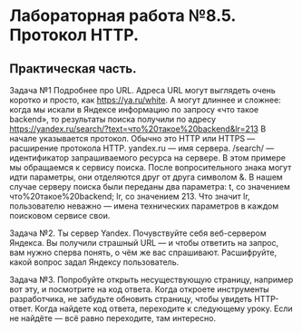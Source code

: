 # Лабораторная работа №8.5. Протокол HTTP.

## Практическая часть.

Задача №1 Подробнее про URL. Адреса URL могут выглядеть очень коротко и просто, как https://ya.ru/white. А могут длиннее и сложнее: когда мы искали в Яндексе информацию по запросу «что такое backend», то результаты поиска получили по адресу
https://yandex.ru/search/?text=что%20такое%20backend&lr=213 В начале указывается протокол. Обычно это HTTP или HTTPS — расширение протокола HTTP. yandex.ru — имя сервера. /search/ — идентификатор запрашиваемого ресурса на сервере. В этом примере мы обращаемся к сервису поиска. После вопросительного знака могут идти параметры, они отделяются друг от друга символом &. В нашем случае серверу поиска были переданы два параметра: t, со значением что%20такое%20backend; lr, со значением 213. Что значит lr, пользователю неважно — имена технических параметров в каждом поисковом сервисе свои.

Задача №2. Ты сервер Yandex. Почувствуйте себя веб-сервером Яндекса. Вы получили страшный URL — и чтобы ответить на запрос, вам нужно сперва понять, о чём же вас спрашивают. Расшифруйте, какой вопрос задал Яндексу пользователь.

Задача №3. Попробуйте открыть несуществующую страницу, например вот эту, и посмотрите на код ответа. Когда откроете инструменты разработчика, не забудьте обновить страницу, чтобы увидеть HTTP-ответ. Когда найдете код ответа, переходите к следующему уроку. Если не найдёте — всё равно переходите, там интересно.